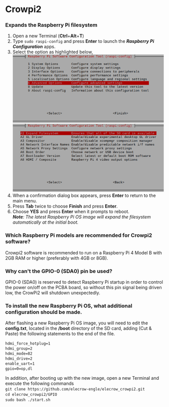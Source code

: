 # Crowpi2 <br>

### Expands the Raspberry Pi filesystem <br>
1. Open a new Terminal (**Ctrl**+**Alt**+**T**) <br>
2. Type `sudo raspi-config` and press **Enter** to launch the _**Raspberry Pi Configuration**_ apps. <br>
3. Select the option as highlighted below, <br>
![Image text](https://github.com/Pearl-852/elecrow_crowpi2/blob/main/raspi-config--Main.png) <br>
![Image text](https://github.com/Pearl-852/elecrow_crowpi2/blob/main/raspi-config--Advanced_Options.png) <br>
4. When a confirmation dialog box appears, press **Enter** to return to the main menu. <br>
5. Press **Tab** twice to choose **Finish** and press **Enter**. <br>
6. Choose **YES** and press **Enter** when it prompts to reboot. <br>
_**Note**: The latest Raspberry Pi OS image will expand the filesystem automatically at the initial boot._ <br>

### Which Raspberry Pi models are recommended for Crowpi2 software? <br>
Crowpi2 software is recommended to run on a Raspberry Pi 4 Model B with 2GB RAM or higher (preferably with 4GB or 8GB). <br>

### Why can't the GPIO-0 (SDA0) pin be used? <br>
GPIO-0 (SDA0) is reserved to detect Raspberry Pi startup in order to control the power on/off on the PCBA board, so without this pin signal being driven low, the CrowPi2 will shutdown unexpectedly. <br>

### To install the new Raspberry Pi OS, what additional configuration should be made. <br>
After flashing a new Raspberry Pi OS image, you will need to edit the **config.txt**, located in the **/boot** directory of the SD card, adding (Cut & Paste) the following statements to the end of the file. <br>
```
hdmi_force_hotplug=1
hdmi_group=2
hdmi_mode=82
hdmi_drive=2
enable_uart=1
gpio=0=op,dl
```
In addition, after booting up with the new image, open a new Terminal and execute the following commands <br>
`git clone https://github.com/elecrow-engle/elecrow_crowpi2.git` <br>
`cd elecrow_crowpi2/GPIO` <br>
`sudo bash ./start.sh` <br>

